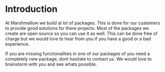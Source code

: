 # Introduction
At Marshmallow we build al lot of packages. This is done for our customers to provide good solutions for there projects. Most of the packages we create are open source so you can use it as well. This can be done free of charge but we would love to hear from you if you have a good or a bad experience.

If you are missing functionalities in one of our packages of you need a completely new package, dont hasitate to contact us. We would love to brainstorm with you and see whats possible.

<EditOnGithub repo_name="packages" edit_url="introduction.md"/>
